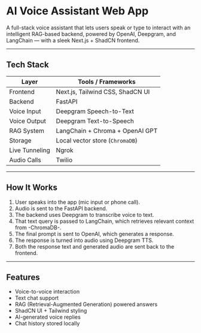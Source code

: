 #  AI Voice Assistant Web App

A full-stack voice assistant that lets users speak or type to interact with an intelligent RAG-based backend, powered by OpenAI, Deepgram, and LangChain — with a sleek Next.js + ShadCN frontend.

---

## Tech Stack

| Layer        | Tools / Frameworks                                   |
|--------------|------------------------------------------------------|
| Frontend     | Next.js, Tailwind CSS, ShadCN UI                     |
| Backend      | FastAPI                                              |
| Voice Input  | Deepgram Speech-to-Text                              |
| Voice Output | Deepgram Text-to-Speech                              |
| RAG System   | LangChain + Chroma + OpenAI GPT                      |
| Storage      | Local vector store (`ChromaDB`)                      |
| Live Tunneling | Ngrok                                              |
| Audio Calls  | Twilio                                               |

---

## How It Works

1. User speaks into the app (mic input or phone call).
2. Audio is sent to the FastAPI backend.
3. The backend uses Deepgram to transcribe voice to text.
4. That text query is passed to LangChain, which retrieves relevant context from -ChromaDB-.
5. The final prompt is sent to OpenAI, which generates a response.
6. The response is turned into audio using Deepgram TTS.
7. Both the response text and generated audio are sent back to the frontend.


---

##  Features

-  Voice-to-voice interaction
-  Text chat support
-  RAG (Retrieval-Augmented Generation) powered answers
-  ShadCN UI + Tailwind styling
-  AI-generated voice replies
- Chat history stored locally
